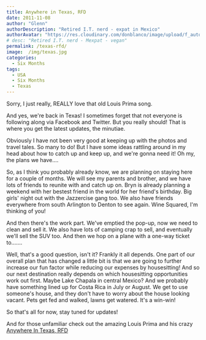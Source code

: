 ```yaml
---
title: Anywhere in Texas, RFD
date: 2011-11-08
author: "Glenn"
authorDescription: "Retired I.T. nerd - expat in Mexico"
authorAvatar: "https://res.cloudinary.com/donblanco/image/upload/f_auto,q_auto/Vagabondians/avatar-small.png"
# desc: "Retired I.T. nerd - Mexpat - vegan"
permalink: /texas-rfd/
image:  /img/texas.jpg
categories:
  - Six Months
tags:
  - USA
  - Six Months 
  - Texas
---
```

Sorry, I just really, REALLY love that old Louis Prima song. 

And yes, we're back in Texas! I sometimes forget that not everyone is following along via Facebook and Twitter. But you really should! That is where you get the latest updates, the minutiae.

Obviously I have not been very good at keeping up with the photos and travel tales. So many to do! But I have some ideas rattling around in my head about how to catch up and keep up, and we're gonna need it! Oh my, the plans we have....

So, as I think you probably already know, we are planning on staying here for a couple of months. We will see my parents and brother, and we have lots of friends to reunite with and catch up on. Bryn is already planning a weekend with her bestest friend in the world for her friend's birthday. Big girls' night out with the Jazzercise gang too. We also have friends everywhere from south Arlington to Denton to see again. Wine Squared, I'm thinking of you!

And then there's the work part. We've emptied the pop-up, now we need to clean and sell it. We also have lots of camping crap to sell, and eventually we'll sell the SUV too. And then we hop on a plane with a one-way ticket to.......

Well, that's a good question, isn't it? Frankly it all depends. One part of our overall plan that has changed a little bit is that we are going to further increase our fun factor while reducing our expenses by housesitting! And so our next destination really depends on which housesitting opportunities work out first. Maybe Lake Chapala in central Mexico? And we probably have something lined up for Costa Rica in July or August. We get to use someone's house, and they don't have to worry about the house looking vacant. Pets get fed and walked, lawns get watered. It's a win-win!

So that's all for now, stay tuned for updates!

And for those unfamiliar check out the amazing Louis Prima and his crazy <a href="https://www.amazon.com/gp/product/B0013AJBK6/ref=as_li_ss_tl?ie=UTF8&camp=1789&creative=390957&creativeASIN=B0013AJBK6&linkCode=as2&tag=selfservehost-20" target="_blank">Anywhere In Texas, RFD</a>

&nbsp;